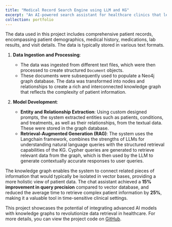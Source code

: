 ```yaml
---
title: "Medical Record Search Engine using LLM and KG"
excerpt: "An AI-powered search assistant for healthcare clinics that leverages large language models (LLMs) and knowledge graphs (KGs) to improve patient data retrieval and insights, This innovative approach addresses the challenges posed by traditional chat assistants, such as limited data connectivity and the inability to handle complex queries effectively.<br/><img src='/images/MRSE2.png'>"
collection: portfolio
---
```


The data used in this project includes comprehensive patient records, encompassing patient demographics, medical history, medications, lab results, and visit details. The data is typically stored in various text formats. 

1. **Data Ingestion and Processing**: 
   - The data was ingested from different text files, which were then processed to create structured `Document` objects.
   - These documents were subsequently used to populate a Neo4j graph database. The data was transformed into nodes and relationships to create a rich and interconnected knowledge graph that reflects the complexity of patient information.

2. **Model Development**:
   - **Entity and Relationship Extraction**: Using custom designed prompts, the system extracted entities such as patients, conditions, and treatments, as well as their relationships, from the textual data. These were stored in the graph database.
   - **Retrieval-Augmented Generation (RAG)**: The system uses the Langchain framework, combines the strengths of LLMs for understanding natural language queries with the structured retrieval capabilities of the KG. Cypher queries are generated to retrieve relevant data from the graph, which is then used by the LLM to generate contextually accurate responses to user queries.

The knowledge graph enables the system to connect related pieces of information that would typically be isolated in vector bases, providing a more holistic view of patient data. The chat assistant achieved a **15% improvement in query precision** compared to vector database, and reduced the average time to retrieve complex patient information by **25%**, making it a valuable tool in time-sensitive clinical settings.

This project showcases the potential of integrating advanced AI models with knowledge graphs to revolutionize data retrieval in healthcare. For more details, you can view the project code on [GitHub](https://github.com/VishnuSaiKarthikGindi/LLMs_with_KnowledgeGraphs).
